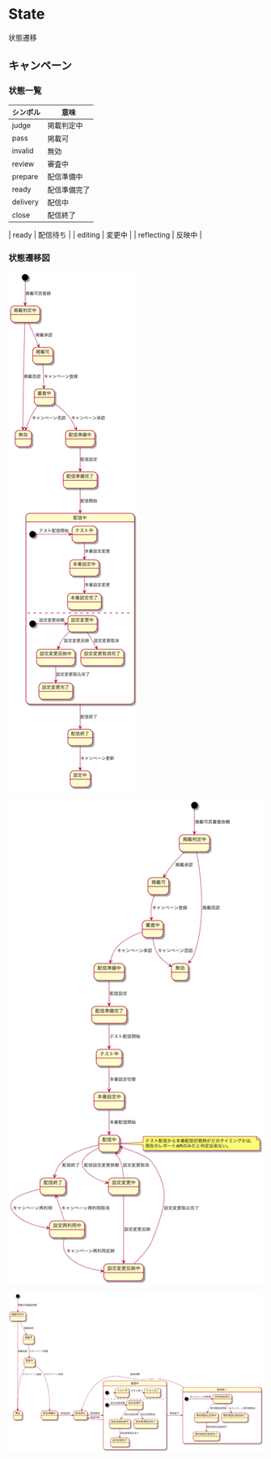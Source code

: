 # State

状態遷移

## キャンペーン

### 状態一覧

| シンボル | 意味 |
| -------- | ---- |
| judge | 掲載判定中 |
| pass | 掲載可 |
| invalid | 無効 |
| review | 審査中 |
| prepare | 配信準備中 |
| ready | 配信準備完了 |
| delivery | 配信中 |
| close | 配信終了 |


| ready | 配信待ち |
| editing | 変更中 |
| reflecting | 反映中 |

### 状態遷移図

![キャンペーン状態遷移図](STATE/campaign.png)

![キャンペーン状態遷移図2](STATE/campaign2.png)

![キャンペーン状態遷移図3](STATE/campaign3.png)


